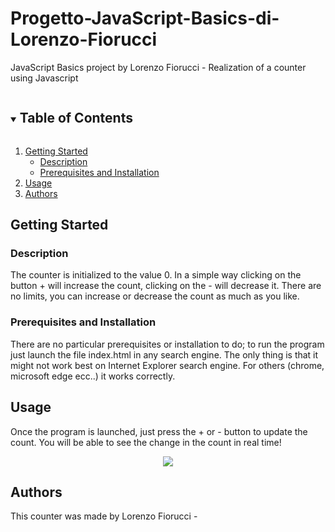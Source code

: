 # Progetto-JavaScript-Basics-di-Lorenzo-Fiorucci
JavaScript Basics project by Lorenzo Fiorucci - Realization of a counter using Javascript

<!-- TABLE OF CONTENTS -->
<details open="open">
  <summary><h2 style="display: inline-block">Table of Contents</h2></summary>
  <ol>
    <li>
      <a href="#Getting-started">Getting Started</a>
      <ul>
        <li><a href="#Description">Description</a></li>
        <li><a href="#Prerequisites-and-Installation">Prerequisites and Installation</a></li>
      </ul>
    </li>
    <li><a href="#Usage">Usage</a></li>
    <li><a href="#Authors">Authors</a></li>
  </ol>
</details>

## Getting Started

### Description
The counter is initialized to the value 0. In a simple way clicking on the button + will increase the count, clicking on the - will decrease it. There are no limits, you can increase or decrease the count as much as you like.

### Prerequisites and Installation
There are no particular prerequisites or installation to do; to run the program just launch the file index.html in any search engine. The only thing is that it might not work best on Internet Explorer search engine. For others (chrome, microsoft edge ecc..) it works correctly.

## Usage

Once the program is launched, just press the + or - button to update the count. You will be able to see the change in the count in real time!

<p align="center">
  <img src="http://g.recordit.co/wK5xKXIxzx.gif">
</p>


## Authors
This counter was made by Lorenzo Fiorucci - 

